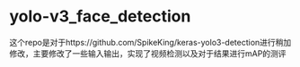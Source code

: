 # yolo-v3_face_detection
这个repo是对于https://github.com/SpikeKing/keras-yolo3-detection进行稍加修改，主要修改了一些输入输出，实现了视频检测以及对于结果进行mAP的测评
